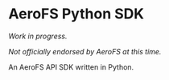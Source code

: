 AeroFS Python SDK
==

*Work in progress.*

*Not officially endorsed by AeroFS at this time.*

An AeroFS API SDK written in Python.
